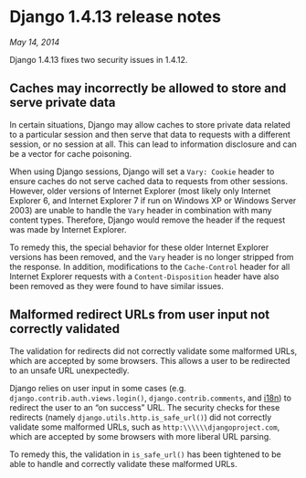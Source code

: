 # Django 1.4.13 release notes

*May 14, 2014*

Django 1.4.13 fixes two security issues in 1.4.12.

## Caches may incorrectly be allowed to store and serve private data

In certain situations, Django may allow caches to store private data
related to a particular session and then serve that data to requests
with a different session, or no session at all. This can lead to
information disclosure and can be a vector for cache poisoning.

When using Django sessions, Django will set a `Vary: Cookie` header to
ensure caches do not serve cached data to requests from other sessions.
However, older versions of Internet Explorer (most likely only Internet
Explorer 6, and Internet Explorer 7 if run on Windows XP or Windows Server
2003) are unable to handle the `Vary` header in combination with many content
types. Therefore, Django would remove the header if the request was made by
Internet Explorer.

To remedy this, the special behavior for these older Internet Explorer versions
has been removed, and the `Vary` header is no longer stripped from the response.
In addition, modifications to the `Cache-Control` header for all Internet Explorer
requests with a `Content-Disposition` header have also been removed as they
were found to have similar issues.

## Malformed redirect URLs from user input not correctly validated

The validation for redirects did not correctly validate some malformed URLs,
which are accepted by some browsers. This allows a user to be redirected to
an unsafe URL unexpectedly.

Django relies on user input in some cases (e.g.
`django.contrib.auth.views.login()`, `django.contrib.comments`, and
[i18n](../topics/i18n/index.md)) to redirect the user to an “on success” URL.
The security checks for these redirects (namely
`django.utils.http.is_safe_url()`) did not correctly validate some malformed
URLs, such as `http:\\\\\\djangoproject.com`, which are accepted by some
browsers with more liberal URL parsing.

To remedy this, the validation in `is_safe_url()` has been tightened to be able
to handle and correctly validate these malformed URLs.
